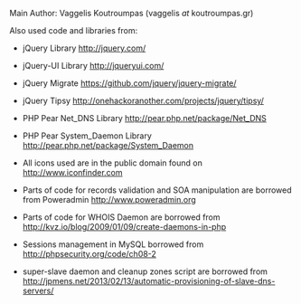
Main Author: Vaggelis Koutroumpas (vaggelis _at_ koutroumpas.gr)

Also used code and libraries from:

* jQuery Library http://jquery.com/
* jQuery-UI Library http://jqueryui.com/
* jQuery Migrate https://github.com/jquery/jquery-migrate/
* jQuery Tipsy http://onehackoranother.com/projects/jquery/tipsy/

* PHP Pear Net_DNS Library http://pear.php.net/package/Net_DNS
* PHP Pear System_Daemon Library http://pear.php.net/package/System_Daemon
* All icons used are in the public domain found on http://www.iconfinder.com
* Parts of code for records validation and SOA manipulation are borrowed from Poweradmin http://www.poweradmin.org
* Parts of code for WHOIS Daemon are borrowed from http://kvz.io/blog/2009/01/09/create-daemons-in-php
* Sessions management in MySQL borrowed from http://phpsecurity.org/code/ch08-2
* super-slave daemon and cleanup zones script are borrowed from http://jpmens.net/2013/02/13/automatic-provisioning-of-slave-dns-servers/
